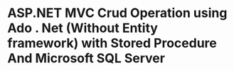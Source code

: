 # ASP.NET MVC Crud Operation using Ado . Net (Without Entity framework) with Stored Procedure And Microsoft SQL Server
